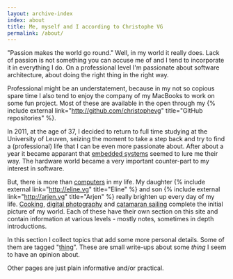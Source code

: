 ```yaml
---
layout: archive-index
index: about
title: Me, myself and I according to Christophe VG
permalink: /about/
---
```


"Passion makes the world go round." Well, in my world it really does. Lack of
passion is not something you can accuse me of and I tend to incorporate it in
everything I do. On a professional level I'm passionate about software
architecture, about doing the right thing in the right way.

Professional might be an understatement, because in my not so copious spare
time I also tend to enjoy the company of my MacBooks to work on some fun
project. Most of these are available in the open through my {% include external link="http://github.com/christophevg" title="GitHub
repositories" %}.

In 2011, at the age of 37, I decided to return to full time studying at the
University of Leuven, seizing the moment to take a step back and try to find a
(professional) life that I can be even more passionate about. After about a year
it became apparant that [embedded systems](/technology) seemed to lure me their
way. The hardware world became a very important counter-part to my interest in software.

But, there is more than [computers](/technology) in my life. My daughter
{% include external link="http://eline.vg" title="Eline" %} and son {% include external link="http://arjen.vg" title="Arjen" %} really brighten up
every day of my life. [Cooking](/koken), [digital photography](/fotografie) and
[catamaran sailing](/zeilen) complete the initial picture of my world. Each of
these have their own section on this site and contain information at various
levels - mostly notes, sometimes in depth introductions.

In this section I collect topics that add some more personal details. Some of
them are tagged "[thing](/tags/#thing)". These are small write-ups about some
_thing_ I seem to have an opinion about.

Other pages are just plain informative and/or practical.
